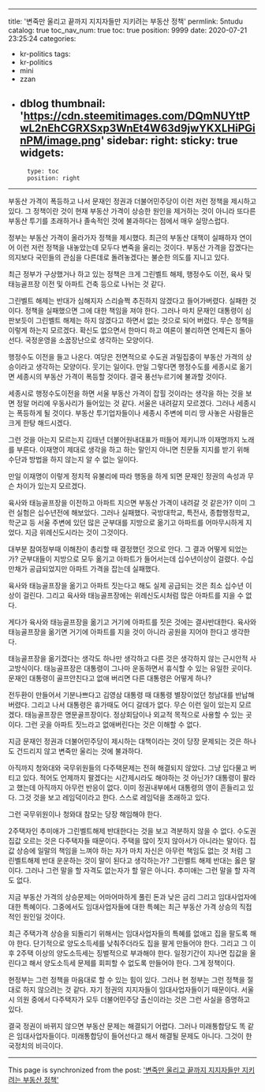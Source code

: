 
---
title: '변죽만 울리고 끝까지 지지자들만 지키려는 부동산 정책'
permlink: 5ntudu
catalog: true
toc_nav_num: true
toc: true
position: 9999
date: 2020-07-21 23:25:24
categories:
- kr-politics
tags:
- kr-politics
- mini
- zzan
- dblog
thumbnail: 'https://cdn.steemitimages.com/DQmNUYttPwL2nEhCGRXSxp3WnEt4W63d9jwYKXLHiPGinPM/image.png'
sidebar:
    right:
        sticky: true
widgets:
    -
        type: toc
        position: right
---


부동산 가격이 폭등하고 나서 문재인 정권과 더불어민주당이 이런 저런 정책을 제시하고 있다. 그 정책이란 것이 현재 부동산 가격이 상승한 원인을 제거하는 것이 아니라 또다른 부동산 투기를 초래하거나 졸속적인 것에 불과하다는 점에서 매우 실망스럽다.

정부는 부동산 가격이 올라가자 정책을 제시했다. 최근의 부동산 대책이 실패하자 연이어 이런 저런 정책을 내놓았는데 모두다 변죽을 울리는 것이다. 부동산 가격을 잡겠다는 의지보다 국민들의 관심을 다른데로 돌려놓겠다는 불순한 의도를 지니고 있다.

최근 정부가 구상했거나 하고 있는 정책은 크게 그린벨트 해제, 행정수도 이전, 육사 및 태능골프장 이전 및 아파트 건축 등으로 나뉘는 것 같다.

그린벨트 해제는 반대가 심해지자 스리슬쩍 추진하지 않겠다고 들어가버렸다. 실패한 것이다. 정책을 실패했으면 그에 대한 책임을 져야 한다. 그러나 마치 문재인 대통령이 심판보듯이 그린벨트 해제는 하지 않겠다고 하면서 없는 것으로 되어 버렸다. 무슨 정책을 이렇게 하는지 모르겠다. 확신도 없으면서 한마디 하고 여론이 불리하면 언제든지 돌아선다. 국정운영을 소꿉장난으로 생각하는 모양이다.

행정수도 이전을 들고 나온다. 여당은 전면적으로 수도권 과밀집중이 부동산 가격의 상승이라고 생각하는 모양이다. 웃기는 일이다. 만일 그렇다면 행정수도를 세종시로 옮기면 세종시의 부동산 가격이 폭등할 것이다. 결국 풍선누르기에 불과할 것이다.

세종시로 행정수도이전을 하면 서울 부동산 가격이 잡힐 것이라는 생각을 하는 것을 보면 정말 머리에 우동사리가 들어있는 것 같다. 서울은 내려갈지 모르겠다. 그러나 세종시는 폭등하게 될 것이다. 부동산 투기업자들이나 세종시 주변에 미리 땅 사놓은 사람들은 크게 한탕 해드시겠다.

그런 것을 아는지 모르는지 김태년 더불어원내대표가 떠들어 제키니까 이재명까지 노래를 부른다. 이재명이 제대로 생각을 하고 하는 말인지 아니면 친문들 지지를 받기 위해 수단과 방법을 하지 않는지 알 수 없는 일이다.

만일 이재명이 이렇게 정치적 유불리에 따라 행동을 하게 되면 문재인 정권의 속성과 무슨 차이가 있는지 모르겠다.

육사와 태능골프장을 이전하고 아파트 지으면 부동산 가격이 내려갈 것 같은가? 이미 그런 실험은 십수년전에 해보았다. 그러나 실패했다. 국방대학교, 특전사, 종합행정학교, 학군교 등 서울 주변에 있던 많은 군부대를 지방으로 옮기고 아파트를 어마무시하게 지었다. 지금 위례신도시라는 것이 그것이다.

대부분 참여정부때 이해찬이 총리할 때 결정했던 것으로 안다. 그 결과 어떻게 되었는가? 군부대들이 지방으로 모두 옮기고 아파트가 들어서는데 십수년이상이 걸렸다. 수십만채가 공급되었지만 아파트 가격을 잡는데 실패했다.

육사와 태능골프장을 옮기고 아파트 짓는다고 해도 실제 공급되는 것은 최소 십수년 이상이 걸린다. 그리고 육사와 태능골프장에는 위례신도시처럼 많은 아파트를 지을 수 없다.

게다가 육사와 태능골프장을 옮기고 거기에 아파트를 짓은 것에는 결사반대한다. 육사와 태능골프장을 옮기면 거기에 아파트를 지을 것이 아니라 공원을 지어야 한다고 생각한다.

태능골프장을 옮기겠다는 생각도 하나만 생각하고 다른 것은 생각하지 않는 근시안적 사고방식이다. 태능골프장은 대통령이 그나마 운동하면서 휴식할 수 있는 유일한 곳이다. 문재인 대통령이 골프안친다고 없애 버리면 다른 대통령은 어떻게 하나?

전두환이 만들어서 기분나쁘다고 김영삼 대통령 때 대통령 별장이었던 청남대를 반납해버렸다. 그리고 나서 대통령은 휴가때도 어디 갈데가 없다. 무슨 이런 일이 있는지 모르겠다. 태능골프장은 명문골프장이다. 정상회담이나 외교적 목적으로 사용할 수 있는 곳이다. 그런 곳을 아파트 짓느라고 없애버린다는 것은 이해할 수 없다.

지금 문재인 정권과 더불어민주당이 제시하는 대책이라는 것이 당장 문제되는 것은 하나도 건드리지 않고 변죽만 울리는 것에 불과하다.

아직까지 청와대와 국무위원들의 다주택문제는 전혀 해결되지 않았다. 그냥 입다물고 버티고 있다. 적어도 언제까지 팔겠다는 시간제시라도 해야하는 것 아닌가? 대통령이 팔라고 했는데 아직까지 아무런 반응이 없다. 이미 정권내부에서 대통령의 영이 흔들리고 있다. 그것 것을 보고 레임덕이라고 한다. 스스로 레임덕을 초래하고 있다.

그런 국무위원이나 청와대 참모는 당장 해임해야 한다.

2주택자인 추미애가 그린벨트해제 반대한다는 것을 보고 격분하지 않을 수 없다. 수도권 집값 오르는 것은 다주택자들 때문이다. 주택을 많이 짓지 않아서가 아니라는 말이다. 집값 상승에 일말의 책임을 느껴야 하는 자가 마치 자신은 아무런 책임도 없는 것 처럼 그린벨트해제 반대 운운하는 것이 말이 된다고 생각하는가? 그린벨트 해제 반대는 옳은 말이다. 그러나 그런 말을 할 자격도 없는자가 할 말은 아니다. 추미애는 그런 말을 할 자격도 없다.

지금 부동산 가격의 상승문제는 어마어마하게 풀린 돈과 낮은 금리 그리고 임대사업자에 대한 특혜이다. 그중에서도 임대사업자들에 대한 특혜는 최근 부동산 가격 상승의 직접적인 원인일 것이다.

최근 주택가격 상승을 되돌리기 위해서는 임대사업자들의 특혜를 없애고 집을 팔도록 해야 한다. 단기적으로 양도소득세를 낮춰주더라도 집을 팔게 만들어야 한다. 그리고 그 이후 2주택 이상의 양도소득세는 징벌적으로 부과해야 한다. 일정기간이 지나면 집값을 올린다고 해서 양도소득세 문제를 회피할 수 없도록 만들어야 한다. 그게 정책이다.

현정부는 그런 정책을 마음대로 할 수 있는 힘이 있다. 그러나 현 정부는 그런 정책을 절대로 하지 않으려는 것 같다. 자기 정권의 지지자들이 임대사업자들이기 때문이다. 서울시 의원 중에서 다주택자가 모두 더불어민주당 출신이라는 것은 그런 사실을 증명하고 있다.

결국 정권이 바뀌지 않으면 부동산 문제는 해결되기 어렵다. 그러나 미래통합당도 똑 같은 임대사업자들이다. 미래통합당이 들어선다고 해서 해결될 문제도 아니다. 그것이 한국정치의 비극이다.

- - -

This page is synchronized from the post: ['변죽만 울리고 끝까지 지지자들만 지키려는 부동산 정책'](https://steemit.com/@oldstone/5ntudu)
